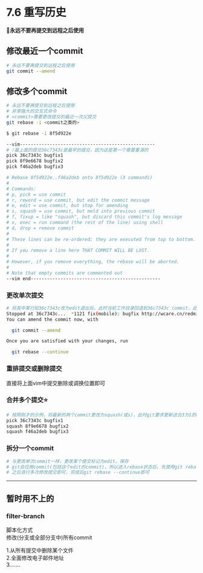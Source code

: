 # 7.6 重写历史
:no_good:**永远不要再提交到远程之后使用**

## 修改最近一个commit

```bash
# 永远不要再提交到远程之后使用
git commit --amend
```

## 修改多个commit
```bash
# 永远不要再提交到远程之后使用
# 非常强大的交互式命令
# <commit>需要更改提交的最近一次父提交
git rebase -i <commit之类的>
```

```bash
$ git rebase -i 8f5d922e

--vim--------------------------------------------------
# !最上面的提交36c7343c是最早的提交，因为这是第一个需要重演的
pick 36c7343c bugfix1
pick 8f9e6678 bugfix2
pick f46a2deb bugfix3

# Rebase 8f5d922e..f46a2deb onto 8f5d922e (3 commands)
#
# Commands:
# p, pick = use commit
# r, reword = use commit, but edit the commit message
# e, edit = use commit, but stop for amending
# s, squash = use commit, but meld into previous commit
# f, fixup = like "squash", but discard this commit's log message
# x, exec = run command (the rest of the line) using shell
# d, drop = remove commit
#
# These lines can be re-ordered; they are executed from top to bottom.
#
# If you remove a line here THAT COMMIT WILL BE LOST.
#
# However, if you remove everything, the rebase will be aborted.
#
# Note that empty commits are commented out
--vim end------------------------------------------------
```

### 更改单次提交
```bash
# 将其中某行如36c7343c改为edit退出后，此时当前工作目录回退到36c7343c commit，此时可以对文件进行改动，改动完按提示进行amend后continue即可
Stopped at 36c7343c...  *1121 fix(mobile): bugfix http://wcare.cn/redmine/issues/1121
You can amend the commit now, with

  git commit --amend

Once you are satisfied with your changes, run

  git rebase --continue
```


### 重排提交或删除提交
直接将上面vim中提交删除或调换位置即可


### 合并多个提交:star:

```bash
# 按照刚才的示例，将最新的两个commit更改为squash(或s)，此时git要求更新这合3为1的commit记录，非常简单
pick 36c7343c bugfix1
squash 8f9e6678 bugfix2
squash f46a2deb bugfix3
```

### 拆分一个commit
```bash
# 与更改单次commit一样，更改某个提交标记为edit，保存
# git会应用commit(包括这个edit的commit)，所以进入rebase状态后，先使用git rebase HEAD^将这个commit撤销为未暂存状态
# 之后进行多次修改提交即可，完成后git rebase --continue即可
```

---
## 暂时用不上的
### filter-branch

脚本化方式  
修改(分支或全部分支中)所有commit

1.从所有提交中删除某个文件  
2.全面修改电子邮件地址  
3.……
